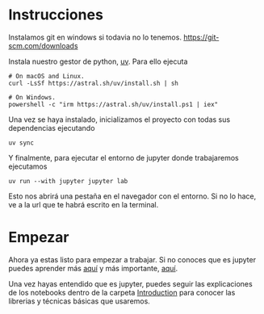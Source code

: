 # Instrucciones

Instalamos git en windows si todavia no lo tenemos. https://git-scm.com/downloads

Instala nuestro gestor de python, [uv](https://github.com/astral-sh/uv). Para ello ejecuta

```
# On macOS and Linux.
curl -LsSf https://astral.sh/uv/install.sh | sh
```

```
# On Windows.
powershell -c "irm https://astral.sh/uv/install.ps1 | iex"
```

Una vez se haya instalado, inicializamos el proyecto con todas sus dependencias ejecutando

```
uv sync
```

Y finalmente, para ejecutar el entorno de jupyter donde trabajaremos ejecutamos

```
uv run --with jupyter jupyter lab
```

Esto nos abrirá una pestaña en el navegador con el entorno. Si no lo hace, ve a la url que te habrá escrito en la terminal.

# Empezar

Ahora ya estas listo para empezar a trabajar. Si no conoces que es jupyter puedes aprender más [aquí](https://jupyterlab.readthedocs.io/en/stable/getting_started/overview.html) y más importante, [aquí](https://jupyterlab.readthedocs.io/en/stable/user/notebook.html#notebook).

Una vez hayas entendido que es jupyter, puedes seguir las explicaciones de los notebooks dentro de la carpeta [Introduction](./Introduction) para conocer las librerias y técnicas básicas que usaremos.
